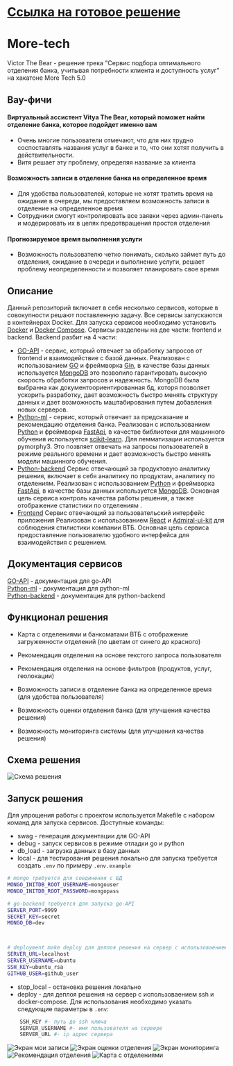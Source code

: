 # [Ссылка на готовое решение](http://larek.itatmisis.ru)

# More-tech

Victor The Bear - решение трека "Сервис подбора оптимального отделения банка, учитывая потребности клиента и доступность услуг" на хакатоне More Tech 5.0

## Вау-фичи

#### Виртуальный ассистент Vitya The Bear, который поможет найти отделение банка, которое подойдет именно вам
- Очень многие пользователи отмечают, что для них трудно соспоставлять названия услуг в банке и то, что они хотят получить в действительности. 
- Витя решает эту проблему, определяя название за клиента

#### Возможность записи в отделение банка на определенное время
- Для удобства пользователей, которые не хотят тратить время на ожидание в очереди, мы предоставляем возможность записи в отделение на определенное время
- Сотрудники смогут контролировать все заявки через админ-панель и модерировать их в целях предотвращения простоя отделения

#### Прогнозируемое время выполнения услуги
- Возможность пользователю четко понимать, сколько займет путь до отделения, ожидание в очереди и выполнение услуги, решает проблему неопределенности и позволяет планировать свое время

## Описание

Данный репозиторий включает в себя несколько сервисов, которые в совокупности решают поставленную задачу. Все сервисы запускаются в контейнерах Docker. Для запуска сервисов необходимо установить [Docker](https://docs.docker.com/engine/install/) и [Docker Compose](https://docs.docker.com/compose/). Сервисы разделены на две части: frontend и backend. Backend разбит на 4 части:

-   [GO-API](https://github.com/EgorTarasov/more-tech/tree/main/go-backend) - сервис, который отвечает за обработку запросов от frontend и взаимодействие с базой данных. Реализован с использованием [GO](https://go.dev/) и фреймворка [Gin](https://github.com/gin-gonic/gin), в качестве базы данных используется [MongoDB](https://www.mongodb.com/) это позволило гарантировать высокую скорость обработки запросов и надежность. MongoDB была выбранна как документоориентированная бд, которя позволяет ускорить разработку, дает возможность быстро менять структуру данных и дает возможность маштабирования путем добавления новых серверов.
-   [Python-ml](https://github.com/EgorTarasov/more-tech/tree/main/python) - сервис, который отвечает за предсказание и рекомендацию отделения банка. Реализован с использованием [Python](https://www.python.org/) и фреймворка [FastApi](https://github.com/tiangolo/fastapi), в качестве библиотеки для машинного обучения используется [scikit-learn](https://scikit-learn.org/stable/). Для лемматизации используется pymorphy3. Это позвляет отвечать на запросы пользователей в режиме реального времени и дает возможность быстро менять модели машинного обучения.
-   [Python-backend](https://github.com/EgorTarasov/more-tech/tree/main/python-backend) Сервис отвечающий за продуктовую аналитику решения, включает в себя аналитику по продуктам, аналитику по отделениям. Реализован с использованием [Python](https://www.python.org/) и фреймворка [FastApi](https://github.com/tiangolo/fastapi), в качестве базы данных используется [MongoDB](https://www.mongodb.com/). Основная цель сервиса контроль качества работы решения, а также отображение статистики по отделениям .
-   [Frontend](https://github.com/EgorTarasov/more-tech/tree/main/frontend) Сервис отвечающий за пользовательский интерфейс приложения Реализован с использованием [React](https://reactjs.org/) и [Admiral-ui-kit](https://github.com/AdmiralDS) для соблюдения стилистики компании ВТБ. Основная цель сервиса предоставление пользователю удобного интерфейса для взаимодействия с решением.

## Документация сервисов

[GO-API](http://larek.itatmisis.ru:9999/swagger/index.html) - документация для go-API  
[Python-ml](http://larek.itatmisis.ru:8000/docs) - документация для python-ml  
[Python-backend](http://larek.itatmisis.ru:8001/docs) - документация для python-backend

## Функционал решения

-   Карта с отделениями и банкоматами ВТБ с отображение загруженности отделений (по цветам от синего до красного)
    
-   Рекомендация отделения на основе текстого запроса пользователя
-   Рекомендация отделения на основе фильтров (продуктов, услуг, геолокации)  
-   Возможность записи в отделение банка на определенное время (для удобства пользователя)  
-   Возможность оценки отделения банка (для улучшения качества решения)
-   Возможность мониторинга системы (для улучшения качества решения)


## Схема решения

![Схема решения](images/structure.png)


## Запуск решения

Для упрощения работы с проектом используется Makefile с набором команд для запуска сервисов. Доступные команды:

-   swag - генерация документации для GO-API
-   debug - запуск сервисов в режиме отладки go и python
-   db_load - загрузка данных в базу данных
-   local - для тестирования решения локально для запуска требуется создать `.env` по примеру `.env.example`

```sh
# mongo требуется для соединения с БД
MONGO_INITDB_ROOT_USERNAME=mongouser
MONGO_INITDB_ROOT_PASSWORD=mongopass

# go-backend требуется для запуска go-API
SERVER_PORT=9999
SECRET_KEY=secret
MONGO_DB=dev



# deployment make deploy для деплоя решения на сервер с использоваением ssh и docker-compose
SERVER_URL=localhost
SERVER_USERNAME=ubuntu
SSH_KEY=ubuntu_rsa
GITHUB_USER=github_user


```

-   stop_local - остановка решения локально
-   deploy - для деплоя решения на сервер с использоваением ssh и docker-compose. Для использования необходимо указать следующие параметры в `.env`:

```sh
    SSH_KEY #- путь до ssh ключа
    SERVER_USERNAME #- имя пользователя на сервере
    SERVER_URL #- ip адрес сервера
```

![Экран мои записи](images/departments_tickets.png)
![Экран оценки отделения](images/departments_rating.png)
![Экран мониторинга](images/monitoring.png)
![Рекомендация отделения](images/ml_search.png)
![Карта с отделениями](images/departments_workload.png)
